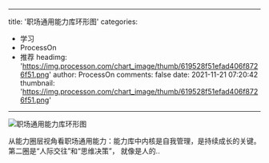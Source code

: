 
---
title: '职场通用能力库环形图'
categories: 
 - 学习
 - ProcessOn
 - 推荐
headimg: 'https://img.processon.com/chart_image/thumb/619528f51efad406f8726f51.png'
author: ProcessOn
comments: false
date: 2021-11-21 07:20:42
thumbnail: 'https://img.processon.com/chart_image/thumb/619528f51efad406f8726f51.png'
---

<div>   
<img class="thumb" alt="职场通用能力库环形图" src="https://img.processon.com/chart_image/thumb/619528f51efad406f8726f51.png" referrerpolicy="no-referrer">
<p>从能力圈层视角看职场通用能力：能力库中内核是自我管理，是持续成长的关键。第二圈是“人际交往”和“思维决策”， 就像是人的..</p>  
</div>
            